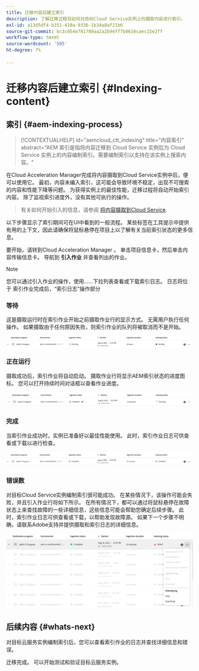 ```yaml
---
title: 迁移内容后建立索引
description: 了解迁移过程将如何对目标Cloud Service实例上的摄取内容进行索引。
exl-id: a13d5df4-b351-410a-9336-1b34a8af21b6
source-git-commit: bc3c054e781789aa2a2b94f77b0616caec15e2ff
workflow-type: tm+mt
source-wordcount: '505'
ht-degree: 7%

---
```


# 迁移内容后建立索引 {#Indexing-content}

## 索引 {#aem-indexing-process}

>[!CONTEXTUALHELP]
>id="aemcloud_ctt_indexing"
>title="内容索引"
>abstract="AEM 索引是指将内容迁移到 Cloud Service 实例后为 Cloud Service 实例上的内容编制索引。需要编制索引以支持在该实例上搜索内容。"

在Cloud Acceleration Manager完成将内容摄取到Cloud Service实例中后，便可以使用它。 最初，内容未编入索引，这可能会导致环境不稳定，出现不可搜索的内容和性能下降等问题。
为获得实例上的最佳性能，迁移过程将自动开始索引内容。 除了监视索引进度外，没有其他可执行的操作。

> 有关如何开始引入的信息，请参阅 [将内容摄取到Cloud Service](/help/journey-migration/content-transfer-tool/using-content-transfer-tool/ingesting-content.md).

以下步骤显示了索引期间可在UI中看到的一般流程。 某些标签在工具提示中提供有用的上下文，因此请确保将鼠标悬停在项目上以了解有关当前索引状态的更多信息。

要开始，请转到Cloud Acceleration Manager 。 单击项目信息卡，然后单击内容传输信息卡。 导航到 **引入作业**
并查看列出的作业。

>[!NOTE]
>您可以通过引入作业的操作，使用……下拉列表查看或下载索引日志。 日志将位于
> 索引作业完成后，“索引日志”操作部分

### 等待

这是摄取运行时在索引作业开始之前摄取作业行的显示方式。 无需用户执行任何操作。 如果摄取由于任何原因失败，则索引作业的队列将被取消而不是开始。

![图像](/help/journey-migration/content-transfer-tool/assets-indexing/pending.png)

### 正在运行

摄取成功后，索引作业将自动启动。 摄取作业行将显示AEM索引状态的进度图标。 您可以打开持续时间对话框以查看作业进度。

![图像](/help/journey-migration/content-transfer-tool/assets-indexing/running.png)

### 完成

当索引作业成功时，实例已准备好以最佳性能使用。 此时，索引作业日志可供查看或下载以进行检查。

![图像](/help/journey-migration/content-transfer-tool/assets-indexing/complete.png)

### 错误数

对目标Cloud Service实例编制索引很可能成功。 在某些情况下，该操作可能会失败，并且引入作业行将如下所示。 在所有情况下，都可以通过将鼠标悬停在故障状态上来查找故障的一些详细信息，这些信息可能会帮助您确定后续步骤。 此时，索引作业日志可供查看或下载，以帮助发现故障源。 如果下一个步骤不明确，请联系Adobe支持并提供摄取和索引日志的详细信息。

![图像](/help/journey-migration/content-transfer-tool/assets-indexing/failed.png)

## 后续内容 {#whats-next}

对目标云服务实例编制索引后，您可以查看索引作业的日志并查找详细信息和错误。

迁移完成。 可以开始测试和验证目标云服务实例。
